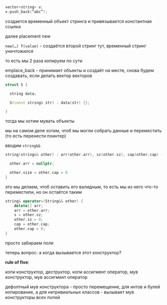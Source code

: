 
```cpp
vector<string> v;
v.push_back(”abc”);
```
создается временный объект стринга и привязывается константная ссылка

далее placement new

`new(…) T(value)` - создаётся второй стринг тут, временный стринг уничтожился

то есть мы 2 раза копируем по сути

emplace_back - принимает объекты и создаёт на месте, снова будем создавать, если делать вектор векторов

```cpp
struct S {

  string data;

  S(const string& str) : data(str) {};

}
```

тогда мы хотим мувать объекты

мы на самом деле хотим, чтоб мы могли собрать данные и переместить (то есть перенести поинтер)

вводим `string&&`
```cpp
string(string&& other) : arr(other.arr), sz(other.sz), cap(other.cap) {

  other.arr = nullptr;

  other.size = other.cap = 0
}
```
 это мы делаем, чтоб оставить его валидным, то есть мы из него что-то переместили, но он остаётся таким

```cpp
string& operator=(String&& other) {
	delete[] arr;
	arr = other.arr;
	s = other.sz;
	other.sz = 0;
	cap = other.cap;
	other.cap = 0;
}
```
просто забираем поля

теперь вопрос: а когда вызывается этот конструктор?

**rule of five**:

копи конструктор, деструктор, копи ассигмент оператор, мув конструктор, мув ассигмент оператор

дефолтный мув конструктора - просто перемещение, для интов и булей копирование, а для нетривиальных классов - вызывает мув конструкторы всех полей